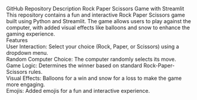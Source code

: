 GitHub Repository Description Rock Paper Scissors Game with Streamlit  
This repository contains a fun and interactive Rock Paper Scissors game built using Python and Streamlit. The game allows users to play against the computer, with added visual effects like balloons and snow to enhance the gaming experience.  
Features  
User Interaction: Select your choice (Rock, Paper, or Scissors) using a dropdown menu.  
Random Computer Choice: The computer randomly selects its move.  
Game Logic: Determines the winner based on standard Rock-Paper-Scissors rules.  
Visual Effects: Balloons for a win and snow for a loss to make the game more engaging.  
Emojis: Added emojis for a fun and interactive experience.

